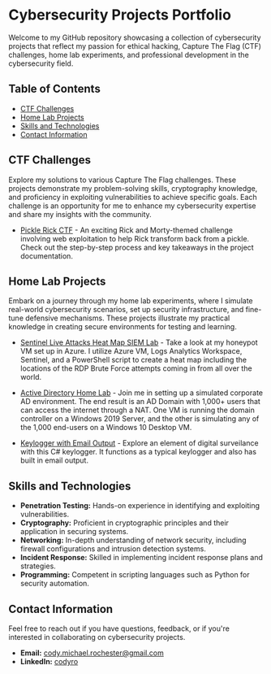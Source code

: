 # Cybersecurity Projects Portfolio

Welcome to my GitHub repository showcasing a collection of cybersecurity projects that reflect my passion for ethical hacking, Capture The Flag (CTF) challenges, home lab experiments, and professional development in the cybersecurity field.

## Table of Contents
- [CTF Challenges](#ctf-challenges)
- [Home Lab Projects](#home-lab-projects)
- [Skills and Technologies](#skills-and-technologies)
- [Contact Information](#contact-information)

## CTF Challenges
Explore my solutions to various Capture The Flag challenges. These projects demonstrate my problem-solving skills, cryptography knowledge, and proficiency in exploiting vulnerabilities to achieve specific goals. Each challenge is an opportunity for me to enhance my cybersecurity expertise and share my insights with the community.

- [Pickle Rick CTF](https://github.com/Cody-Rochester/Cybersecurity/blob/main/Tryhackme/Pickle%20Rick%20CTF.md) - An exciting Rick and Morty-themed challenge involving web exploitation to help Rick transform back from a pickle. Check out the step-by-step process and key takeaways in the project documentation.


## Home Lab Projects
Embark on a journey through my home lab experiments, where I simulate real-world cybersecurity scenarios, set up security infrastructure, and fine-tune defensive mechanisms. These projects illustrate my practical knowledge in creating secure environments for testing and learning.

- [Sentinel Live Attacks Heat Map SIEM Lab](https://github.com/Cody-Rochester/Cybersecurity/blob/main/Home%20Labs/Sentinel_Live_Attacks_Heat_Map_SIEM_Lab/README.md) - Take a look at my honeypot VM set up in Azure. I utilize Azure VM, Logs Analytics Workspace, Sentinel, and a PowerShell script to create a heat map including the locations of the RDP Brute Force attempts coming in from all over the world.

- [Active Directory Home Lab](https://github.com/Cody-Rochester/Cybersecurity/blob/main/Home%20Labs/Active%20Directory%20Home%20Lab.md) - Join me in setting up a simulated corporate AD environment. The end result is an AD Domain with 1,000+ users that can access the internet through a NAT. One VM is running the domain controller on a Windows 2019 Server, and the other is simulating any of the 1,000 end-users on a Windows 10 Desktop VM.

- [Keylogger with Email Output](https://github.com/Cody-Rochester/Cybersecurity/tree/main/Home%20Labs/Keylogger%20with%20Email%20Output) - Explore an element of digital surveilance with this C# keylogger. It functions as a typical keylogger and also has built in email output. 

## Skills and Technologies
- **Penetration Testing:** Hands-on experience in identifying and exploiting vulnerabilities.
- **Cryptography:** Proficient in cryptographic principles and their application in securing systems.
- **Networking:** In-depth understanding of network security, including firewall configurations and intrusion detection systems.
- **Incident Response:** Skilled in implementing incident response plans and strategies.
- **Programming:** Competent in scripting languages such as Python for security automation.

## Contact Information
Feel free to reach out if you have questions, feedback, or if you're interested in collaborating on cybersecurity projects.

- **Email:** cody.michael.rochester@gmail.com
- **LinkedIn:** [codyro](https://linkedin.com/in/codyro)
